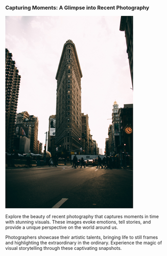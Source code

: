 ### Capturing Moments: A Glimpse into Recent Photography

![Photography](images/img-3.png)

Explore the beauty of recent photography that captures moments in time with stunning visuals. These images evoke emotions, tell stories, and provide a unique perspective on the world around us.

Photographers showcase their artistic talents, bringing life to still frames and highlighting the extraordinary in the ordinary. Experience the magic of visual storytelling through these captivating snapshots.